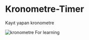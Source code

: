 # Kronometre-Timer
Kayıt yapan kronometre


![kronometre](https://user-images.githubusercontent.com/18152469/208084509-56418419-b0e4-4a58-a29f-adf2c50d6ca1.png)
For learning

